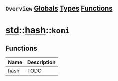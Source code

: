 ## `Overview` [Globals](./globals.md) [Types](./types.md) [Functions](./functions.md)
# [std](./../../std.md)::[hash](./../hash.md)::`komi`
## Functions
|Name|Description|
|----|-----------|
|[hash](#todo)|TODO|

